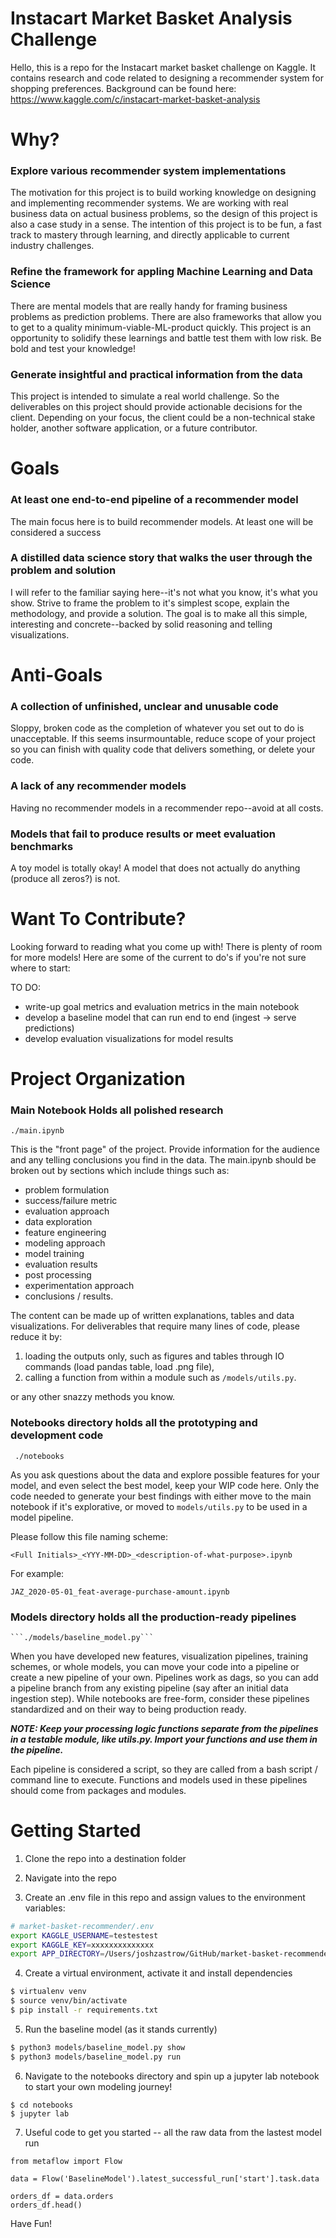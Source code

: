 # Instacart Market Basket Analysis Challenge

Hello, this is a repo for the Instacart market basket challenge on Kaggle. It contains research and code related to designing a recommender system for shopping preferences. Background can be found here: https://www.kaggle.com/c/instacart-market-basket-analysis

# Why?
### Explore various recommender system implementations
The motivation for this project is to build working knowledge on designing and implementing recommender systems. We are working with real business data on actual business problems, so the design of this project is also a case study in a sense. The intention of this project is to be fun, a fast track to mastery through learning, and directly applicable to current industry challenges.

### Refine the framework for appling Machine Learning and Data Science
There are mental models that are really handy for framing business problems as prediction problems. There are also frameworks that allow you to get to a quality minimum-viable-ML-product quickly. This project is an opportunity to solidify these learnings and battle test them with low risk. Be bold and test your knowledge!

### Generate insightful and practical information from the data
This project is intended to simulate a real world challenge. So the deliverables on this project should provide actionable decisions for the client. Depending on your focus, the client could be a non-technical stake holder, another software application, or a future contributor. 


# Goals
### At least one end-to-end pipeline of a recommender model
The main focus here is to build recommender models. At least one will be considered a success

### A distilled data science story that walks the user through the problem and solution
I will refer to the familiar saying here--it's not what you know, it's what you show. Strive to frame the problem to it's simplest scope, explain the methodology, and provide a solution. The goal is to make all this simple, interesting and concrete--backed by solid reasoning and telling visualizations.

# Anti-Goals
### A collection of unfinished, unclear and unusable code
Sloppy, broken code as the completion of whatever you set out to do is unacceptable. If this seems insurmountable, reduce scope of your project so you can finish with quality code that delivers something, or delete your code.

### A lack of any recommender models
Having no recommender models in a recommender repo--avoid at all costs.

### Models that fail to produce results or meet evaluation benchmarks
A toy model is totally okay! A model that does not actually do anything (produce all zeros?) is not.

# Want To Contribute?
Looking forward to reading what you come up with! There is plenty of room for more models! Here are some of the current to do's if you're not sure where to start:

TO DO:
- write-up goal metrics and evaluation metrics in the main notebook
- develop a baseline model that can run end to end (ingest -> serve predictions)
- develop evaluation visualizations for model results


# Project Organization

### Main Notebook Holds all polished research

```./main.ipynb```

This is the "front page" of the project. Provide information for the audience and any telling conclusions you find in the data. The main.ipynb should be broken out by sections which include things such as:

- problem formulation
- success/failure metric
- evaluation approach
- data exploration
- feature engineering
- modeling approach
- model training
- evaluation results
- post processing
- experimentation approach
- conclusions / results. 

The content can be made up of written explanations, tables and data visualizations. For deliverables that require many lines of code, please reduce it by:

1) loading the outputs only, such as figures and tables through IO commands (load pandas table, load .png file), 
2) calling a function from within a module such as `/models/utils.py`.

or any other snazzy methods you know.

### Notebooks directory holds all the prototyping and development code

``` ./notebooks```

As you ask questions about the data and explore possible features for your model, and even select the best model, keep your WIP code here. Only the code needed to generate your best findings with either move to the main notebook if it's explorative, or moved to `models/utils.py` to be used in a model pipeline.

Please follow this file naming scheme:

```<Full Initials>_<YYY-MM-DD>_<description-of-what-purpose>.ipynb```

For example:

```JAZ_2020-05-01_feat-average-purchase-amount.ipynb```

### Models directory holds all the production-ready pipelines
    
    ```./models/baseline_model.py```
    
When you have developed new features, visualization pipelines, training schemes, or whole models, you can move your code into a pipeline or create a new pipeline of your own. Pipelines work as dags, so you can add a pipeline branch from any existing pipeline (say after an initial data ingestion step). While notebooks are free-form, consider these pipelines standardized and on their way to being production ready. 

**_NOTE: Keep your processing logic functions separate from the pipelines in a testable module, like utils.py. Import your functions and use them in the pipeline._**

Each pipeline is considered a script, so they are called from a bash script / command line to execute. Functions and models used in these pipelines should come from packages and modules. 

# Getting Started

1) Clone the repo into a destination folder
2) Navigate into the repo

3) Create an .env file in this repo and assign values to the environment variables:

```sh
# market-basket-recommender/.env
export KAGGLE_USERNAME=testestest
export KAGGLE_KEY=xxxxxxxxxxxxxx
export APP_DIRECTORY=/Users/joshzastrow/GitHub/market-basket-recommender

```

4) Create a virtual environment, activate it and install dependencies

```sh
$ virtualenv venv
$ source venv/bin/activate
$ pip install -r requirements.txt

```

5) Run the baseline model (as it stands currently)


```sh
$ python3 models/baseline_model.py show
$ python3 models/baseline_model.py run

```

6) Navigate to the notebooks directory and spin up a jupyter lab notebook to start your own modeling journey!


```
$ cd notebooks
$ jupyter lab

```

7) Useful code to get you started -- all the raw data from the lastest model run

```
from metaflow import Flow

data = Flow('BaselineModel').latest_successful_run['start'].task.data

orders_df = data.orders
orders_df.head()
```

Have Fun!

